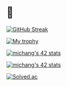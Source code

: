 # 🐥

[![GitHub Streak](http://github-readme-streak-stats.herokuapp.com?user=minseok128&theme=tokyonight_duo)](https://github.com/minseok128)

[![My trophy](https://github-profile-trophy.vercel.app/?username=minseok128&theme=darkhub&column=4&margin-w=10&margin-h=10)](https://github.com/minseok128)

[![michang's 42 stats](https://badge42.vercel.app/api/v2/clihfpixu004508mlxyqcs2qv/stats?cursusId=9&coalitionId=piscine)](https://github.com/JaeSeoKim/badge42)

[![michang's 42 stats](https://badge42.vercel.app/api/v2/clihfpixu004508mlxyqcs2qv/stats?cursusId=21&coalitionId=87)](https://github.com/JaeSeoKim/badge42)

[![Solved.ac](http://mazassumnida.wtf/api/v2/generate_badge?boj=minseok128)](https://solved.ac/profile/minseok128)
